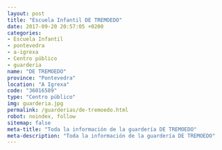 ```yaml
---
layout: post
title: "Escuela Infantil DE TREMOEDO"
date: 2017-09-20 20:57:05 +0200
categories:
- Escuela Infantil
- pontevedra
- a-igrexa
- Centro público
- guarderia
name: "DE TREMOEDO"
province: "Pontevedra"
location: "A Igrexa"
code: "36016589"
type: "Centro público"
img: guarderia.jpg
permalink: /guarderias/de-tremoedo.html
robot: noindex, follow
sitemap: false
meta-title: "Toda la información de la guardería DE TREMOEDO"
meta-description: "Toda la información de la guardería DE TREMOEDO"
---
```

